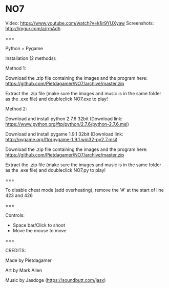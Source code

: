 NO7
===

Video: https://www.youtube.com/watch?v=k1jr9YUXyaw
Screenshots: http://imgur.com/a/rmAdh

===

Python + Pygame

Installation (2 methods):

Method 1:

Download the .zip file containing the images and the program here: https://github.com/Pietdagamer/NO7/archive/master.zip

Extract the .zip file (make sure the images and music is in the same folder as the .exe file) and doubleclick NO7.exe to play!

Method 2:

Download and install python 2.7.6 32bit (Download link: https://www.python.org/ftp/python/2.7.6/python-2.7.6.msi)

Download and install pygame 1.9.1 32bit (Download link: http://pygame.org/ftp/pygame-1.9.1.win32-py2.7.msi)

Download the .zip file containing the images and the program here: https://github.com/Pietdagamer/NO7/archive/master.zip

Extract the .zip file (make sure the images and music is in the same folder as the .exe file) and doubleclick NO7.py to play!

===

To disable cheat mode (add overheating), remove the '#' at the start of line 423 and 426

===

Controls:
- Space bar/Click to shoot
- Move the mouse to move

===

CREDITS:

Made by Pietdagamer

Art by Mark Allen

Music by Jasdoge (https://soundbutt.com/jasx)
